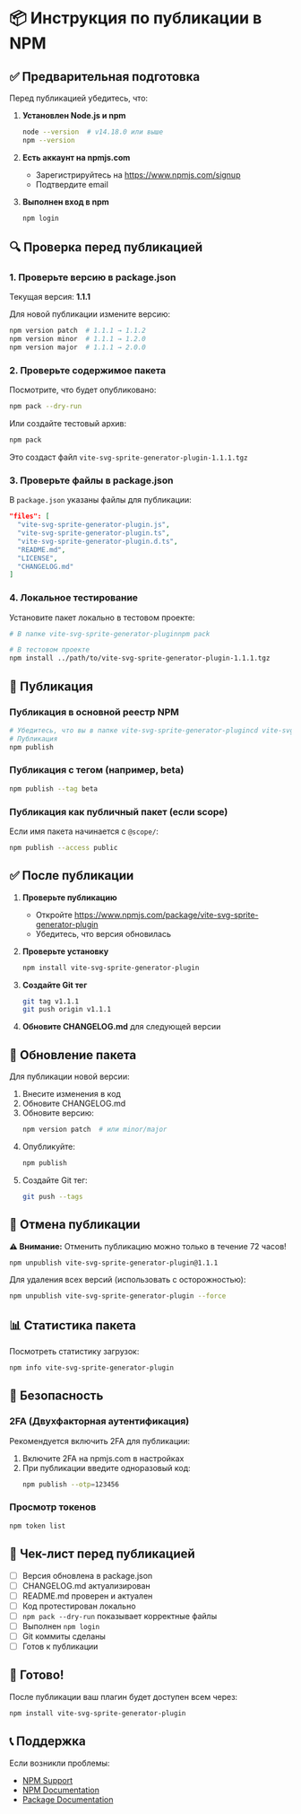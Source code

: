 # 📦 Инструкция по публикации в NPM

## ✅ Предварительная подготовка

Перед публикацией убедитесь, что:

1. **Установлен Node.js и npm**
   ```bash
   node --version  # v14.18.0 или выше
   npm --version
   ```

2. **Есть аккаунт на npmjs.com**
   - Зарегистрируйтесь на https://www.npmjs.com/signup
   - Подтвердите email

3. **Выполнен вход в npm**
   ```bash
   npm login
   ```

## 🔍 Проверка перед публикацией

### 1. Проверьте версию в package.json

Текущая версия: **1.1.1**

Для новой публикации измените версию:
```bash
npm version patch  # 1.1.1 → 1.1.2
npm version minor  # 1.1.1 → 1.2.0
npm version major  # 1.1.1 → 2.0.0
```

### 2. Проверьте содержимое пакета

Посмотрите, что будет опубликовано:
```bash
npm pack --dry-run
```

Или создайте тестовый архив:
```bash
npm pack
```

Это создаст файл `vite-svg-sprite-generator-plugin-1.1.1.tgz`

### 3. Проверьте файлы в package.json

В `package.json` указаны файлы для публикации:
```json
"files": [
  "vite-svg-sprite-generator-plugin.js",
  "vite-svg-sprite-generator-plugin.ts",
  "vite-svg-sprite-generator-plugin.d.ts",
  "README.md",
  "LICENSE",
  "CHANGELOG.md"
]
```

### 4. Локальное тестирование

Установите пакет локально в тестовом проекте:
```bash
# В папке vite-svg-sprite-generator-pluginnpm pack

# В тестовом проекте
npm install ../path/to/vite-svg-sprite-generator-plugin-1.1.1.tgz
```

## 🚀 Публикация

### Публикация в основной реестр NPM

```bash
# Убедитесь, что вы в папке vite-svg-sprite-generator-plugincd vite-svg-sprite-generator-plugin
# Публикация
npm publish
```

### Публикация с тегом (например, beta)

```bash
npm publish --tag beta
```

### Публикация как публичный пакет (если scope)

Если имя пакета начинается с `@scope/`:
```bash
npm publish --access public
```

## ✅ После публикации

1. **Проверьте публикацию**
   - Откройте https://www.npmjs.com/package/vite-svg-sprite-generator-plugin
   - Убедитесь, что версия обновилась

2. **Проверьте установку**
   ```bash
   npm install vite-svg-sprite-generator-plugin
   ```

3. **Создайте Git тег**
   ```bash
   git tag v1.1.1
   git push origin v1.1.1
   ```

4. **Обновите CHANGELOG.md** для следующей версии

## 🔄 Обновление пакета

Для публикации новой версии:

1. Внесите изменения в код
2. Обновите CHANGELOG.md
3. Обновите версию:
   ```bash
   npm version patch  # или minor/major
   ```
4. Опубликуйте:
   ```bash
   npm publish
   ```
5. Создайте Git тег:
   ```bash
   git push --tags
   ```

## 🚨 Отмена публикации

**⚠️ Внимание:** Отменить публикацию можно только в течение 72 часов!

```bash
npm unpublish vite-svg-sprite-generator-plugin@1.1.1
```

Для удаления всех версий (использовать с осторожностью):
```bash
npm unpublish vite-svg-sprite-generator-plugin --force
```

## 📊 Статистика пакета

Посмотреть статистику загрузок:
```bash
npm info vite-svg-sprite-generator-plugin
```

## 🔐 Безопасность

### 2FA (Двухфакторная аутентификация)

Рекомендуется включить 2FA для публикации:

1. Включите 2FA на npmjs.com в настройках
2. При публикации введите одноразовый код:
   ```bash
   npm publish --otp=123456
   ```

### Просмотр токенов

```bash
npm token list
```

## 📝 Чек-лист перед публикацией

- [ ] Версия обновлена в package.json
- [ ] CHANGELOG.md актуализирован
- [ ] README.md проверен и актуален
- [ ] Код протестирован локально
- [ ] `npm pack --dry-run` показывает корректные файлы
- [ ] Выполнен `npm login`
- [ ] Git коммиты сделаны
- [ ] Готов к публикации

## 🎉 Готово!

После публикации ваш плагин будет доступен всем через:

```bash
npm install vite-svg-sprite-generator-plugin
```

## 📞 Поддержка

Если возникли проблемы:
- [NPM Support](https://www.npmjs.com/support)
- [NPM Documentation](https://docs.npmjs.com/)
- [Package Documentation](https://github.com/german-schneck/vite-svg-sprite-generator-plugin)

